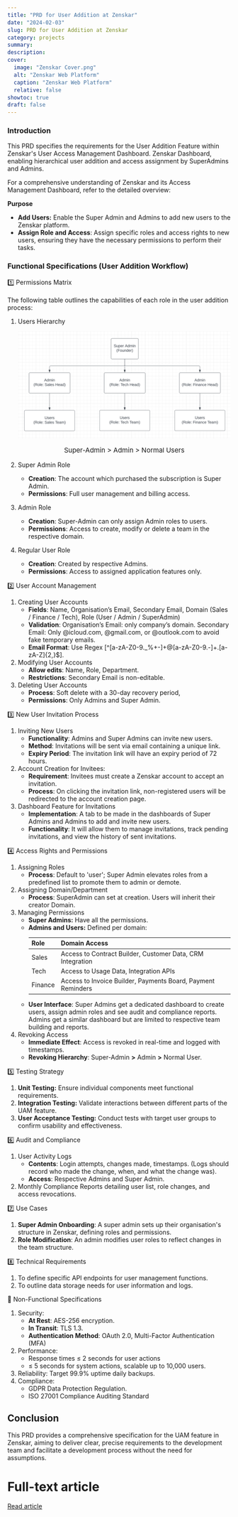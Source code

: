 ```yaml
---
title: "PRD for User Addition at Zenskar"
date: "2024-02-03"
slug: PRD for User Addition at Zenskar
category: projects
summary:
description:
cover:
  image: "Zenskar Cover.png"
  alt: "Zenskar Web Platform"
  caption: "Zenskar Web Platform"
  relative: false
showtoc: true
draft: false
---
```



### Introduction

This PRD specifies the requirements for the User Addition Feature within Zenskar's User Access Management Dashboard. Zenskar Dashboard, enabling hierarchical user addition and access assignment by SuperAdmins and Admins.

For a comprehensive understanding of Zenskar and its Access Management Dashboard, refer to the detailed overview:

<div class="notion-divider"></div>

**Purpose**

- **Add Users:** Enable the Super Admin and Admins to add new users to the Zenskar platform.
- **Assign Role and Access**: Assign specific roles and access rights to new users, ensuring they have the necessary permissions to perform their tasks.

<div class="notion-divider"></div>

### Functional Specifications (User Addition Workflow)

<div class="notion-style-box">
1️⃣ Permissions Matrix
    <br/><br/>
    The following table outlines the capabilities of each role in the user addition process:
    <aside>

1. Users Hierarchy
    
    ![Hierarchy Tree](Tree.png)
    <p style="text-align: center; margin-top: 5px; font-size:15px;">Super-Admin > Admin > Normal Users</p>
    
2. Super Admin Role
    - **Creation**: The account which purchased the subscription is Super Admin.
    - **Permissions**: Full user management and billing access.
3. Admin Role
    - **Creation**: Super-Admin can only assign Admin roles to users.
    - **Permissions**: Access to create, modify or delete a team in the respective domain.
4. Regular User Role
    - **Creation**: Created by respective Admins.
    - **Permissions**:  Access to assigned application features only.
    </aside>
</div>

<div class="notion-style-box">
2️⃣ User Account Management
    <aside>

1. Creating User Accounts
    - **Fields**: Name, Organisation’s Email, Secondary Email, Domain (Sales / Finance / Tech), Role (User / Admin / SuperAdmin)
    - **Validation**: Organisation’s Email: only company’s domain. Secondary Email: Only @icloud.com, @gmail.com, or @outlook.com to avoid fake temporary emails.
    - **Email Format**: Use Regex [^[a-zA-Z0-9._%+-]+@[a-zA-Z0-9.-]+\.[a-zA-Z]{2,}$].
2. Modifying User Accounts
    - **Allow edits**: Name, Role, Department.
    - **Restrictions**: Secondary Email is non-editable.
3. Deleting User Accounts
    - **Process**: Soft delete with a 30-day recovery period,
    - **Permissions**: Only Admins and Super Admin.
    </aside>
</div>

<div class="notion-style-box">
3️⃣ New User Invitation Process
    <aside>

1. Inviting New Users
    - **Functionality**: Admins and Super Admins can invite new users.
    - **Method**: Invitations will be sent via email containing a unique link.
    - **Expiry Period**: The invitation link will have an expiry period of 72 hours.
2. Account Creation for Invitees:
    - **Requirement**: Invitees must create a Zenskar account to accept an invitation.
    - **Process**: On clicking the invitation link, non-registered users will be redirected to the account creation page.
3. Dashboard Feature for Invitations
    - **Implementation**: A tab to be made in the dashboards of Super Admins and Admins to add and invite new users.
    - **Functionality**: It will allow them to manage invitations, track pending invitations, and view the history of sent invitations.
    </aside>
</div>

<div class="notion-style-box">
4️⃣ Access Rights and Permissions
    <aside>

1. Assigning Roles
    - **Process**: Default to 'user'; Super Admin elevates roles from a predefined list to promote them to admin or demote.
2. Assigning Domain/Department
    - **Process**: SuperAdmin can set at creation. Users will inherit their creator Domain.
3. Managing Permissions
    - **Super Admins:** Have all the permissions.
    - **Admins and Users:** Defined per domain:
        >
        | Role | Domain Access |
        | --- | --- |
        | Sales | Access to Contract Builder, Customer Data, CRM Integration |
        | Tech | Access to Usage Data, Integration APIs |
        | Finance | Access to Invoice Builder, Payments Board, Payment Reminders |
    - **User Interface**: Super Admins get a dedicated dashboard to create users, assign admin roles and see audit and compliance reports. Admins get a similar dashboard but are limited to respective team building and reports.
4. Revoking Access
    - **Immediate Effect**: Access is revoked in real-time and logged with timestamps.
    - **Revoking Hierarchy**: Super-Admin **>** Admin **>** Normal User.
    </aside>
</div>

<div class="notion-style-box">
5️⃣ Testing Strategy
    <aside>

1. **Unit Testing:** Ensure individual components meet functional requirements.
2. **Integration Testing:** Validate interactions between different parts of the UAM feature.
3. **User Acceptance Testing:** Conduct tests with target user groups to confirm usability and effectiveness.
    </aside>
</div>

<div class="notion-style-box">
6️⃣ Audit and Compliance
    <aside>

1. User Activity Logs
    - **Contents**: Login attempts, changes made, timestamps. (Logs should record who made the change, when, and what the change was).
    - **Access**: Respective Admins and Super Admin.
2. Monthly Compliance Reports detailing user list, role changes, and access revocations.
    </aside>
</div>

<div class="notion-style-box">
7️⃣ Use Cases
    <aside>

1. **Super Admin Onboarding**: A super admin sets up their organisation's structure in Zenskar, defining roles and permissions.
2. **Role Modification**: An admin modifies user roles to reflect changes in the team structure.
    </aside>
</div>

<div class="notion-style-box">
8️⃣ Technical Requirements
    <aside>

1. To define specific API endpoints for user management functions.
2. To outline data storage needs for user information and logs.
    </aside>
</div>

<div class="notion-divider"></div>

<div class="notion-style-box">
📌 Non-Functional Specifications
    <aside>

1. Security: 
    - **At Rest**: AES-256 encryption.
    - **In Transit**: TLS 1.3.
    - **Authentication Method**: OAuth 2.0, Multi-Factor Authentication (MFA)
2. Performance: 
    - Response times ≤ 2 seconds for user actions
    - ≤ 5 seconds for system actions, scalable up to 10,000 users.
3. Reliability: Target 99.9% uptime daily backups.
4. Compliance: 
    - GDPR Data Protection Regulation.
    - ISO 27001 Compliance Auditing Standard
    </aside>
</div>

<div class="notion-divider"></div>

## Conclusion

This PRD provides a comprehensive specification for the UAM feature in Zenskar, aiming to deliver clear, precise requirements to the development team and facilitate a development process without the need for assumptions.

<div class="notion-divider"></div>

# Full-text article
[Read article](https://kprashant.notion.site/kprashant/Humantic-AI-PRD-Prashant-Katiyar-6cd9f325db6441f5aa95fa6e21032fb5)